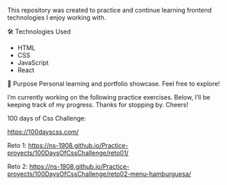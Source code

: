 This repository was created to practice and continue learning frontend technologies I enjoy working with.

🛠️ Technologies Used
- HTML
- CSS
- JavaScript
- React

📌 Purpose
Personal learning and portfolio showcase.
Feel free to explore!

I’m currently working on the following practice exercises. 
Below, I’ll be keeping track of my progress. Thanks for stopping by.
Cheers!

100 days of Css Challenge: 

https://100dayscss.com/

Reto 1:  https://ns-1908.github.io/Practice-proyects/100DaysOfCssChallenge/reto01/

Reto 2:  https://ns-1908.github.io/Practice-proyects/100DaysOfCssChallenge/reto02-menu-hamburguesa/

